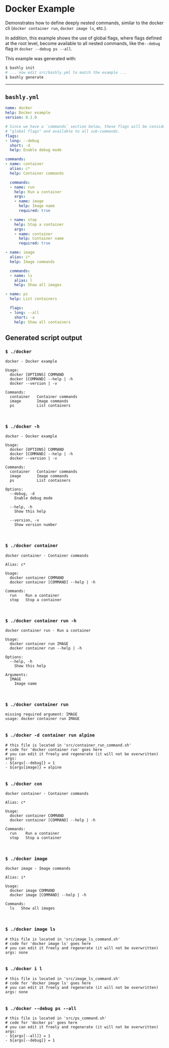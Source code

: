 # Docker Example

Demonstrates how to define deeply nested commands, similar to the docker cli
(`docker container run`, `docker image ls`, etc.).

In addition, this example shows the use of global flags, where flags defined 
at the root level, become available to all nested commands, like the`--debug`
flag in `docker --debug ps --all`.

This example was generated with:

```bash
$ bashly init
# ... now edit src/bashly.yml to match the example ...
$ bashly generate
```

-----

## `bashly.yml`

```yaml
name: docker
help: Docker example
version: 0.1.0

# Since we have a `commands` section below, these flags will be considered
# "global flags" and available to all sub-commands.
flags:
- long: --debug
  short: -d
  help: Enable debug mode

commands:
- name: container
  alias: c*
  help: Container commands

  commands:
  - name: run
    help: Run a container
    args:
    - name: image
      help: Image name
      required: true

  - name: stop
    help: Stop a container
    args:
    - name: container
      help: Container name
      required: true

- name: image
  alias: i*
  help: Image commands

  commands:
  - name: ls
    alias: l
    help: Show all images

- name: ps
  help: List containers

  flags:
  - long: --all
    short: -a
    help: Show all containers
```



## Generated script output

### `$ ./docker`

```shell
docker - Docker example

Usage:
  docker [OPTIONS] COMMAND
  docker [COMMAND] --help | -h
  docker --version | -v

Commands:
  container   Container commands
  image       Image commands
  ps          List containers



```

### `$ ./docker -h`

```shell
docker - Docker example

Usage:
  docker [OPTIONS] COMMAND
  docker [COMMAND] --help | -h
  docker --version | -v

Commands:
  container   Container commands
  image       Image commands
  ps          List containers

Options:
  --debug, -d
    Enable debug mode

  --help, -h
    Show this help

  --version, -v
    Show version number



```

### `$ ./docker container`

```shell
docker container - Container commands

Alias: c*

Usage:
  docker container COMMAND
  docker container [COMMAND] --help | -h

Commands:
  run    Run a container
  stop   Stop a container



```

### `$ ./docker container run -h`

```shell
docker container run - Run a container

Usage:
  docker container run IMAGE
  docker container run --help | -h

Options:
  --help, -h
    Show this help

Arguments:
  IMAGE
    Image name



```

### `$ ./docker container run`

```shell
missing required argument: IMAGE
usage: docker container run IMAGE


```

### `$ ./docker -d container run alpine`

```shell
# this file is located in 'src/container_run_command.sh'
# code for 'docker container run' goes here
# you can edit it freely and regenerate (it will not be overwritten)
args:
- ${args[--debug]} = 1
- ${args[image]} = alpine


```

### `$ ./docker con`

```shell
docker container - Container commands

Alias: c*

Usage:
  docker container COMMAND
  docker container [COMMAND] --help | -h

Commands:
  run    Run a container
  stop   Stop a container



```

### `$ ./docker image`

```shell
docker image - Image commands

Alias: i*

Usage:
  docker image COMMAND
  docker image [COMMAND] --help | -h

Commands:
  ls   Show all images



```

### `$ ./docker image ls`

```shell
# this file is located in 'src/image_ls_command.sh'
# code for 'docker image ls' goes here
# you can edit it freely and regenerate (it will not be overwritten)
args: none


```

### `$ ./docker i l`

```shell
# this file is located in 'src/image_ls_command.sh'
# code for 'docker image ls' goes here
# you can edit it freely and regenerate (it will not be overwritten)
args: none


```

### `$ ./docker --debug ps --all`

```shell
# this file is located in 'src/ps_command.sh'
# code for 'docker ps' goes here
# you can edit it freely and regenerate (it will not be overwritten)
args:
- ${args[--all]} = 1
- ${args[--debug]} = 1


```



